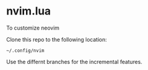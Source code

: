 # nvim.lua

To customize neovim

Clone this repo to the following location:

`~/.config/nvim`

Use the differnt branches for the incremental features.


